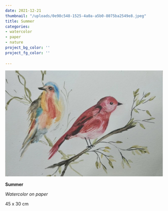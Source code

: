 ```yaml
---
date: 2021-12-21
thumbnail: "/uploads/0e98c548-1525-4a0a-a5b0-8075ba2549e8.jpeg"
title: Summer
categories:
- watercolor
- paper
- nature
project_bg_color: ''
project_fg_color: ''

---
```

![](/uploads/0e98c548-1525-4a0a-a5b0-8075ba2549e8.jpeg)

**Summer**

_Watercolor on paper_

45 x 30 cm